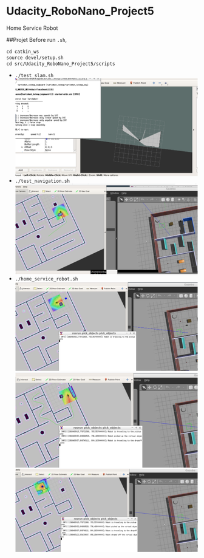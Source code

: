 # Udacity_RoboNano_Project5
Home Service Robot

##Projet
Before run `.sh`,
```
cd catkin_ws
source devel/setup.sh
cd src/Udacity_RoboNano_Project5/scripts
```
-  `./test_slam.sh`
	![test_slam image](images/test_slam.PNG)
-  `./test_navigation.sh`
	![test_navigation image](images/test_navigation.PNG)
-  `./home_service_robot.sh`
	![home_service_robot image](images/home_service_robot_1.PNG)
	![home_service_robot image](images/home_service_robot_2.PNG)
	![home_service_robot image](images/home_service_robot_3.PNG)

